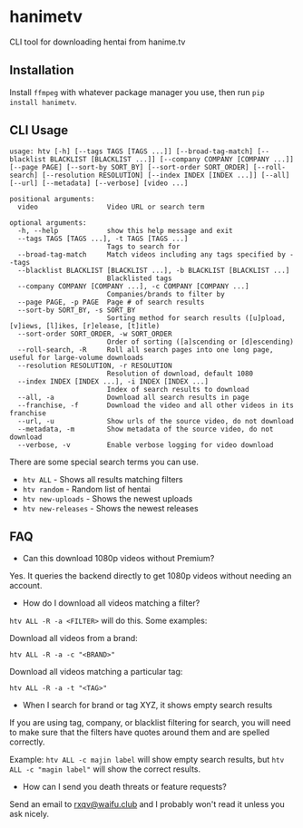 # hanimetv
CLI tool for downloading hentai from hanime.tv
## Installation
Install `ffmpeg` with whatever package manager you use, then run `pip install hanimetv`.
## CLI Usage
```
usage: htv [-h] [--tags TAGS [TAGS ...]] [--broad-tag-match] [--blacklist BLACKLIST [BLACKLIST ...]] [--company COMPANY [COMPANY ...]] [--page PAGE] [--sort-by SORT_BY] [--sort-order SORT_ORDER] [--roll-search] [--resolution RESOLUTION] [--index INDEX [INDEX ...]] [--all] [--url] [--metadata] [--verbose] [video ...]

positional arguments:
  video                 Video URL or search term

optional arguments:
  -h, --help            show this help message and exit
  --tags TAGS [TAGS ...], -t TAGS [TAGS ...]
                        Tags to search for
  --broad-tag-match     Match videos including any tags specified by --tags
  --blacklist BLACKLIST [BLACKLIST ...], -b BLACKLIST [BLACKLIST ...]
                        Blacklisted tags
  --company COMPANY [COMPANY ...], -c COMPANY [COMPANY ...]
                        Companies/brands to filter by
  --page PAGE, -p PAGE  Page # of search results
  --sort-by SORT_BY, -s SORT_BY
                        Sorting method for search results ([u]pload, [v]iews, [l]ikes, [r]elease, [t]itle)
  --sort-order SORT_ORDER, -w SORT_ORDER
                        Order of sorting ([a]scending or [d]escending)
  --roll-search, -R     Roll all search pages into one long page, useful for large-volume downloads
  --resolution RESOLUTION, -r RESOLUTION
                        Resolution of download, default 1080
  --index INDEX [INDEX ...], -i INDEX [INDEX ...]
                        Index of search results to download
  --all, -a             Download all search results in page
  --franchise, -f       Download the video and all other videos in its franchise
  --url, -u             Show urls of the source video, do not download
  --metadata, -m        Show metadata of the source video, do not download
  --verbose, -v         Enable verbose logging for video download
```
There are some special search terms you can use.
 - `htv ALL` - Shows all results matching filters
 - `htv random` - Random list of hentai
 - `htv new-uploads` - Shows the newest uploads
 - `htv new-releases` - Shows the newest releases
## FAQ
 - Can this download 1080p videos without Premium?

Yes. It queries the backend directly to get 1080p videos without needing an account.
 - How do I download all videos matching a filter?

`htv ALL -R -a <FILTER>` will do this.
Some examples:

Download all videos from a brand:

`htv ALL -R -a -c "<BRAND>"`

Download all videos matching a particular tag: 

`htv ALL -R -a -t "<TAG>"`
 - When I search for brand or tag XYZ, it shows empty search results
 
 If you are using tag, company, or blacklist filtering for search, you will need to make sure that the filters have quotes around them and are spelled correctly.
 
 Example: `htv ALL -c majin label` will show empty search results, but `htv ALL -c "magin label"` will show the correct results.
- How can I send you death threats or feature requests?

Send an email to rxqv@waifu.club and I probably won't read it unless you ask nicely.
